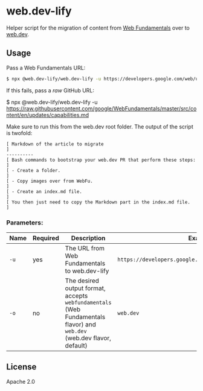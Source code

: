 # web.dev-lify

Helper script for the migration of content from
[Web Fundamentals](https://developers.google.com/web/) over to [web.dev](https://web.dev/).

## Usage

Pass a Web Fundamentals URL:

```bash
$ npx @web.dev-lify/web.dev-lify -u https://developers.google.com/web/updates/capabilities
```

If this fails, pass a *raw* GitHub URL:

$ npx @web.dev-lify/web.dev-lify -u https://raw.githubusercontent.com/google/WebFundamentals/master/src/content/en/updates/capabilities.md

Make sure to run this from the web.dev root folder.
The output of the script is twofold:

```
[ Markdown of the article to migrate                                    ]
----------
[ Bash commands to bootstrap your web.dev PR that perform these steps:  ]
[ - Create a folder.                                                    ]
[ - Copy images over from WebFu.                                        ]
[ - Create an index.md file.                                            ]
[ You then just need to copy the Markdown part in the index.md file.    ]
```

### Parameters:

| Name | Required | Description | Example |
| --- | --- | --- | --- |
| `-u` | yes | The URL from Web Fundamentals to web.dev-lify | `https://developers.google.com/web/updates/capabilities` |
| `-o` | no | The desired output format, accepts `webfundamentals` (Web Fundamentals flavor) and `web.dev` (web.dev flavor, default) | `web.dev ` |

## License

Apache 2.0